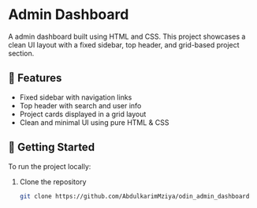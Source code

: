 # Admin Dashboard

A admin dashboard built using HTML and CSS. This project showcases a clean UI layout with a fixed sidebar, top header, and grid-based project section.

## 🚀 Features

- Fixed sidebar with navigation links
- Top header with search and user info
- Project cards displayed in a grid layout
- Clean and minimal UI using pure HTML & CSS

## 🔧 Getting Started

To run the project locally:

1. Clone the repository  
   ```bash
   git clone https://github.com/AbdulkarimMziya/odin_admin_dashboard
